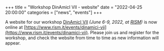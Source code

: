 +++
title = "Workshop DinAmicI VII - website"
date = "2022-04-25 20:00:00"
categories = ["news", "events"]
+++

A website for our workshop [DinAmicI VII](https://www.rism.it/events/dinamici-vii)
*(June 6-9, 2022, at [RISM](https://www.rism.it/))* is now online at
[https://www.rism.it/events/dinamici-vii](https://www.rism.it/events/dinamici-vii).
Please join us and register for the workshop, and check the website from time to time
as new information will appear.
